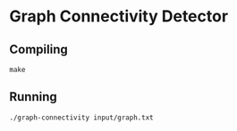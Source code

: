 # Graph Connectivity Detector

## Compiling

```
make
```

## Running

```
./graph-connectivity input/graph.txt
```
